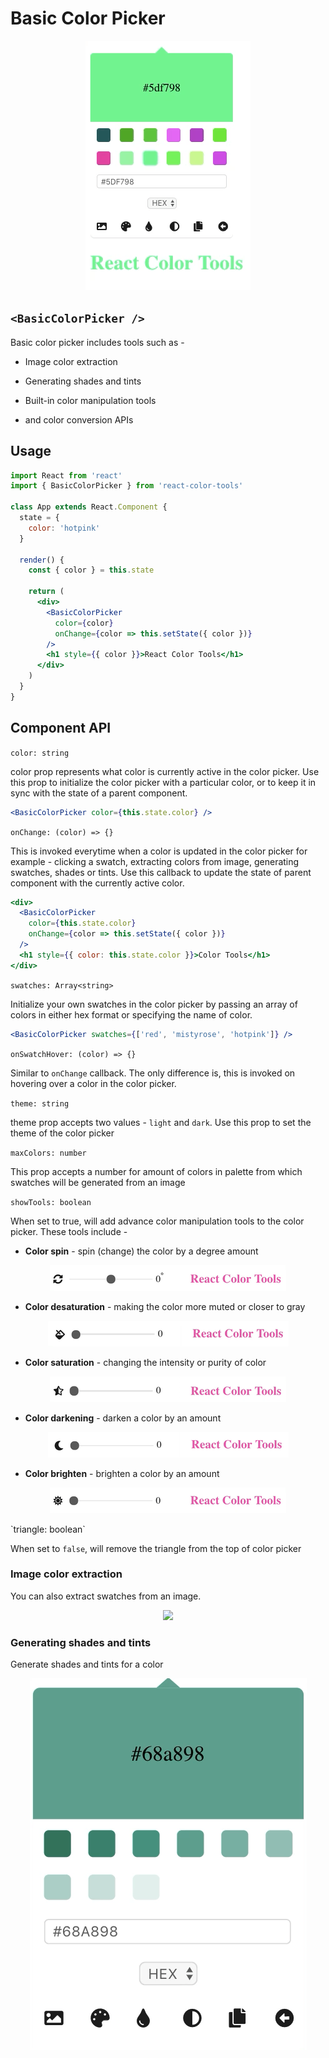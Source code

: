 # Basic Color Picker

<p align="center">
    <img src="../media/basic_picker.gif" />
</p>

## `<BasicColorPicker />`

Basic color picker includes tools such as -

- Image color extraction

- Generating shades and tints
- Built-in color manipulation tools

- and color conversion APIs

## Usage

```jsx
import React from 'react'
import { BasicColorPicker } from 'react-color-tools'

class App extends React.Component {
  state = {
    color: 'hotpink'
  }

  render() {
    const { color } = this.state

    return (
      <div>
        <BasicColorPicker
          color={color}
          onChange={color => this.setState({ color })}
        />
        <h1 style={{ color }}>React Color Tools</h1>
      </div>
    )
  }
}
```

## Component API

`color: string`

color prop represents what color is currently active in the color picker. Use this prop to initialize the color picker with a particular color, or to keep it in sync with the state of a parent component.

```jsx
<BasicColorPicker color={this.state.color} />
```

`onChange: (color) => {}`

This is invoked everytime when a color is updated in the color picker for example - clicking a swatch, extracting colors from image, generating swatches, shades or tints. Use this callback to update the state of parent component with the currently active color.

```jsx
<div>
  <BasicColorPicker
    color={this.state.color}
    onChange={color => this.setState({ color })}
  />
  <h1 style={{ color: this.state.color }}>Color Tools</h1>
</div>
```

`swatches: Array<string>`

Initialize your own swatches in the color picker by passing an array of colors in either hex format or specifying the name of color.

```jsx
<BasicColorPicker swatches={['red', 'mistyrose', 'hotpink']} />
```

`onSwatchHover: (color) => {}`

Similar to `onChange` callback. The only difference is, this is invoked on hovering over a color in the color picker.

`theme: string`

theme prop accepts two values - `light` and `dark`. Use this prop to set the theme of the color picker

`maxColors: number`

This prop accepts a number for amount of colors in palette from which swatches will be generated from an image

`showTools: boolean`

When set to true, will add advance color manipulation tools to the color picker. These tools include -

- **Color spin** - spin (change) the color by a degree amount

<p align="center">
    <img src="../media/spin.gif" />
</p>

- **Color desaturation** - making the color more muted or closer to gray

<p align="center">
  <img src="../media/desaturation.gif" />
</p>

- **Color saturation** - changing the intensity or purity of color

<p align="center">
    <img src="../media/saturation.gif" />
</p>

- **Color darkening** - darken a color by an amount

<p align="center">
    <img src="../media/darken.gif" />
</p>

- **Color brighten** - brighten a color by an amount

<p align="center">
    <img src="../media/lighten.gif" />
</p>
`triangle: boolean`

When set to `false`, will remove the triangle from the top of color picker

### Image color extraction

You can also extract swatches from an image.

<p align="center">
    <img src="../media/image.gif" />
</p>

### Generating shades and tints

Generate shades and tints for a color

<p align="center">
    <img src="../media/tints.gif" />
</p>
